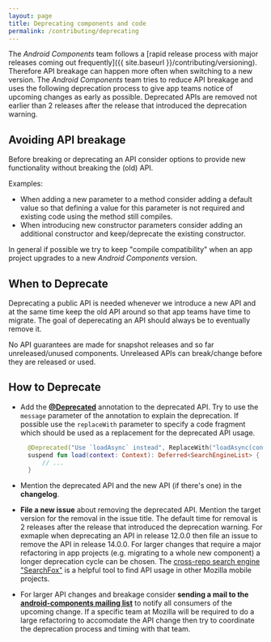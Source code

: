 ```yaml
---
layout: page
title: Deprecating components and code
permalink: /contributing/deprecating
---
```


The *Android Components* team follows a [rapid release process with major releases coming out frequently]({{ site.baseurl }}/contributing/versioning). Therefore API breakage can happen more often when switching to a new version. The *Android Components* team tries to reduce API breakage and uses the following deprecation process to give app teams notice of upcoming changes as early as possible. Deprecated APIs are removed not earlier than 2 releases after the release that introduced the deprecation warning.

## Avoiding API breakage

Before breaking or deprecating an API consider options to provide new functionality without breaking the (old) API.

Examples:
* When adding a new parameter to a method consider adding a default value so that defining a value for this parameter is not required and existing code using the method still compiles.
* When introducing new constructor parameters consider adding an additional constructor and keep/deprecate the existing constructor.

In general if possible we try to keep "compile compatibility" when an app project upgrades to a new *Android Components* version.

## When to Deprecate

Deprecating a public API is needed whenever we introduce a new API and at the same time keep the old API around so that app teams have time to migrate. The goal of deperecating an API should always be to eventually remove it.

No API guarantees are made for snapshot releases and so far unreleased/unused components. Unreleased APIs can break/change before they are released or used.

## How to Deprecate

* Add the **[@Deprecated](https://kotlinlang.org/api/latest/jvm/stdlib/kotlin/-deprecated/index.html)** annotation to the deprecated API. Try to use the `message` parameter of the annotation to explain the deprecation. If possible use the `replaceWith` parameter to specify a code fragment which should be used as a replacement for the deprecated API usage.

  ```Kotlin
    @Deprecated("Use `loadAsync` instead", ReplaceWith("loadAsync(context)"))
    suspend fun load(context: Context): Deferred<SearchEngineList> {
        // ...
    }
  ```

* Mention the deprecated API and the new API (if there's one) in the **changelog**.
* **File a new issue** about removing the deprecated API. Mention the target version for the removal in the issue title. The default time for removal is 2 releases after the release that introduced the deprecation warning. For exmaple when deprecating an API in release 12.0.0 then file an issue to remove the API in release 14.0.0. For larger changes that require a major refactoring in app projects (e.g. migrating to a whole new component) a longer deprecation cycle can be chosen. The [cross-repo search engine "SearchFox"](https://searchfox.org/mozilla-mobile/source) is a helpful tool to find API usage in other Mozilla mobile projects.
* For larger API changes and breakage consider **sending a mail to the [android-components mailing list](https://lists.mozilla.org/listinfo/android-components)** to notify all consumers of the upcoming change. If a specific team at Mozilla will be required to do a large refactoring to accomodate the API change then try to coordinate the deprecation process and timing with that team.